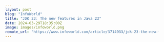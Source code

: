 ```yaml
---
layout: post
blog: "InfoWorld"
title: "JDK 23: The new features in Java 23"
date: 2024-03-29T18:35:00Z
image: images/infoworld.png
remote_url: "https://www.infoworld.com/article/3714933/jdk-23-the-new-features-in-java-23.html#tk.rss_applicationdevelopment"
---
```

